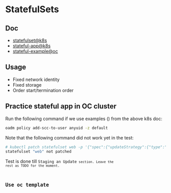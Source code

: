 # StatefulSets

## Doc

* [statefulset@k8s](https://kubernetes.io/docs/concepts/workloads/controllers/statefulset/)
* [stateful-app@k8s](https://kubernetes.io/docs/tutorials/stateful-application/basic-stateful-set/)
* [stateful-example@oc](https://github.com/openshift/origin/tree/master/examples/statefulsets)

## Usage

* Fixed network identity
* Fixed storage
* Order start/termination order

## Practice stateful app in OC cluster
Run the following command if we use examples () from the above k8s doc:

```sh
oadm policy add-scc-to-user anyuid -z default
```

Note that the following command did not work yet in the test:

```sh
# kubectl patch statefulset web -p '{"spec":{"updateStrategy":{"type":"RollingUpdate"}}}'
statefulset "web" not patched
```

Test is done till <code>Staging an Update<code> section. Leave the rest as TODO for the moment.

## Use oc template
